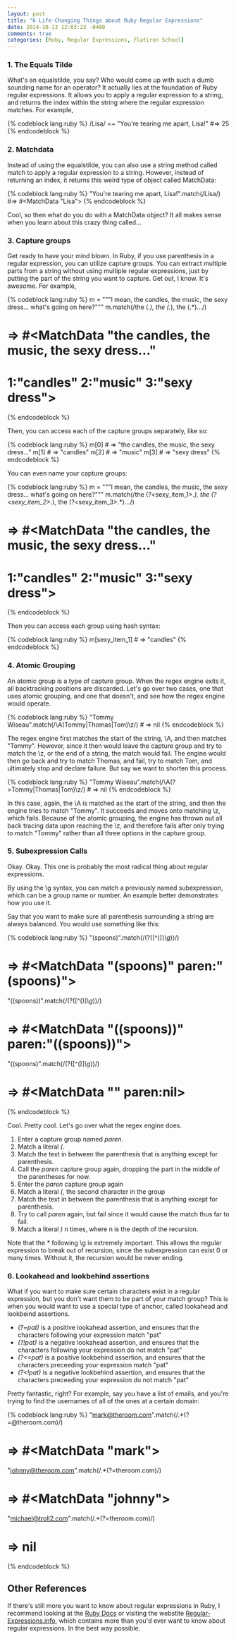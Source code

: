 ```yaml
---
layout: post
title: "6 Life-Changing Things about Ruby Regular Expressions"
date: 2014-10-13 12:03:23 -0400
comments: true
categories: [Ruby, Regular Expressions, Flatiron School]
---
```


### 1. The Equals Tilde
What's an equalstilde, you say? Who would come up with such a dumb sounding name for an operator? It actually lies at the foundation of Ruby regular expressions. It allows you to apply a regular expression to a string, and returns the index within the string where the regular expression matches. For example, 

{% codeblock lang:ruby %}
/Lisa/ =~ "You're tearing me apart, Lisa!" #=> 25
{% endcodeblock %}

### 2. Matchdata
Instead of using the equalstilde, you can also use a string method called match to apply a regular expression to a string. However, instead of returning an index, it returns this weird type of object called MatchData:

{% codeblock lang:ruby %}
"You're tearing me apart, Lisa!".match(/Lisa/) #=> #<MatchData "Lisa"> 
{% endcodeblock %}

Cool, so then what do you do with a MatchData object? It all makes sense when you learn about this crazy thing called...

### 3. Capture groups
Get ready to have your mind blown. In Ruby, if you use parenthesis in a regular expression, you can utilize capture groups. You can extract multiple parts from a string without using multiple regular expressions, just by putting the part of the string you want to capture. Get out, I know. It's awesome. For example,

{% codeblock lang:ruby %}
m = """I mean, the candles, the music, the sexy dress... 
       what's going on here?"""
m.match(/the (.*), the (.*), the (.*)\.\.\./)
# => #<MatchData "the candles, the music, the sexy dress..." 
# 1:"candles" 2:"music" 3:"sexy dress"> 
{% endcodeblock %}

Then, you can access each of the capture groups separately, like so:

{% codeblock lang:ruby %}
m[0] # => "the candles, the music, the sexy dress..."
m[1] # => "candles" 
m[2] # => "music"
m[3] # => "sexy dress"
{% endcodeblock %}

You can even name your capture groups:

{% codeblock lang:ruby %}
m = """I mean, the candles, the music, the sexy dress... 
       what's going on here?"""
m.match(/the (?<sexy_item_1>.*), the (?<sexy_item_2>.*), the (?<sexy_item_3>.*)\.\.\./)
# => #<MatchData "the candles, the music, the sexy dress..." 
# 1:"candles" 2:"music" 3:"sexy dress"> 
{% endcodeblock %}

Then you can access each group using hash syntax:

{% codeblock lang:ruby %}
m[sexy_item_1] # => "candles"
{% endcodeblock %} 

### 4. Atomic Grouping

An atomic group is a type of capture group. When the regex engine exits it, all backtracking positions are discarded. Let's go over two cases, one that uses atomic grouping, and one that doesn't, and see how the regex engine would operate. 

{% codeblock lang:ruby %}
"Tommy Wiseau".match(/\A(Tommy|Thomas|Tom)\z/) # => nil 
{% endcodeblock %}

The regex engine first matches the start of the string, \A, and then matches "Tommy". However, since it then would leave the capture group and try to match the \z, or the end of a string, the match would fail. The engine would then go back and try to match Thomas, and fail, try to match Tom, and ultimately stop and declare failure. But say we want to shorten this process. 

{% codeblock lang:ruby %}
"Tommy Wiseau".match(/\A(?>Tommy|Thomas|Tom)\z/) # => nil
{% endcodeblock %}

In this case, again, the \A is matched as the start of the string, and then the engine tries to match "Tommy". It succeeds and moves onto matching \z, which fails. Because of the atomic grouping, the engine has thrown out all back tracing data upon reaching the \z, and therefore fails after only trying to match "Tommy" rather than all three options in the capture group.

### 5. Subexpression Calls

Okay. Okay. This one is probably the most radical thing about regular expressions.

By using the \g<name> syntax, you can match a previously named subexpression, which can be a group name or number. An example better demonstrates how you use it.  

Say that you want to make sure all parenthesis surrounding a string are always balanced. You would use something like this:

{% codeblock lang:ruby %}
"(spoons)".match(/(?<paren>\([^()]*\g<paren>*\))/) 
# => #<MatchData "(spoons)" paren:"(spoons)"> 

"((spoons))".match(/(?<paren>\([^()]*\g<paren>*\))/) 
# => #<MatchData "((spoons))" paren:"((spoons))">

"((spoons)".match(/(?<paren>\([^()]*\g<paren>*\))/) 
# => #<MatchData "" paren:nil>
{% endcodeblock %}

Cool. Pretty cool. Let's go over what the regex engine does.

1. Enter a capture group named *paren*.
2. Match a literal *(*.
3. Match the text in between the parenthesis that is anything except for parenthesis.
4. Call the *paren* capture group again, dropping the part in the middle of the parentheses for now.
5. Enter the *paren* capture group again
6. Match a literal *(*, the second character in the group
7. Match the text in between the parenthesis that is anything except for parenthesis.
8. Try to call *paren* again, but fail since it would cause the match thus far to fail.
9. Match a literal *)* n times, where n is the depth of the recursion. 

Note that the * following \g<paren> is extremely important. This allows the regular expression to break out of recursion, since the subexpression can exist 0 or many times. Without it, the recursion would be never ending. 

### 6. Lookahead and lookbehind assertions

What if you want to make sure certain characters exist in a regular expression, but you don't want them to be part of your match group? This is when you would want to use a special type of anchor, called lookahead and lookbeind assertions.

* *(?=pat)* is a positive lookahead assertion, and ensures that the characters following your expression match "pat"
* *(?!pat)* is a negative lookahead assertion, and ensures that the characters following your expression do not match "pat"
* *(?<=pat)* is a positive lookbehind assertion, and ensures that the characters preceeding your expression match "pat"
* *(?<!pat)* is a negative lookbehind assertion, and ensures that the characters preceeding your expression do not match "pat"

Pretty fantastic, right? For example, say you have a list of emails, and you're trying to find the usernames of all of the ones at a certain domain:

{% codeblock lang:ruby %}
"mark@theroom.com".match(/.*(?=@theroom.com)/) 
# => #<MatchData "mark"> 

"johnny@theroom.com".match(/.*(?=theroom.com)/) 
# => #<MatchData "johnny"> 

"michael@troll2.com".match(/.*(?=theroom.com)/) 
# => nil
{% endcodeblock %}

## Other References

If there's still more you want to know about regular expressions in Ruby, I recommend looking at the [Ruby Docs](http://www.ruby-doc.org/core-2.1.3/Regexp.html) or visiting the webstite [Regular-Expressions.info](http://www.regular-expressions.info/), which contains more than you'd ever want to know about regular expressions. In the best way possible. 
